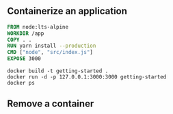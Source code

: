 ## Containerize an application

```dockerfile
FROM node:lts-alpine
WORKDIR /app
COPY . .
RUN yarn install --production
CMD ["node", "src/index.js"]
EXPOSE 3000
```

```shell
docker build -t getting-started .
docker run -d -p 127.0.0.1:3000:3000 getting-started
docker ps
```
## Remove a container
